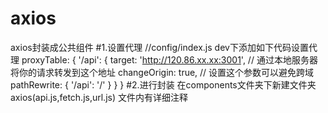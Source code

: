 # axios
axios封装成公共组件
#1.设置代理
//config/index.js
dev下添加如下代码设置代理
proxyTable: {
  '/api': {
    target: 'http://120.86.xx.xx:3001', // 通过本地服务器将你的请求转发到这个地址
    changeOrigin: true, // 设置这个参数可以避免跨域
    pathRewrite: {
      '/api': '/'
    }
  }
}
#2.进行封装
在components文件夹下新建文件夹axios(api.js,fetch.js,url.js)
文件内有详细注释
